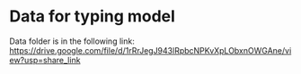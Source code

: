# Data for typing model

Data folder is in the following link:
https://drive.google.com/file/d/1rRrJegJ943lRpbcNPKvXpLObxnOWGAne/view?usp=share_link